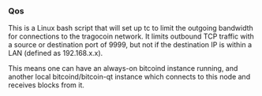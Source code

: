 ### Qos ###

This is a Linux bash script that will set up tc to limit the outgoing bandwidth for connections to the tragocoin network. It limits outbound TCP traffic with a source or destination port of 9999, but not if the destination IP is within a LAN (defined as 192.168.x.x).

This means one can have an always-on bitcoind instance running, and another local bitcoind/bitcoin-qt instance which connects to this node and receives blocks from it.
